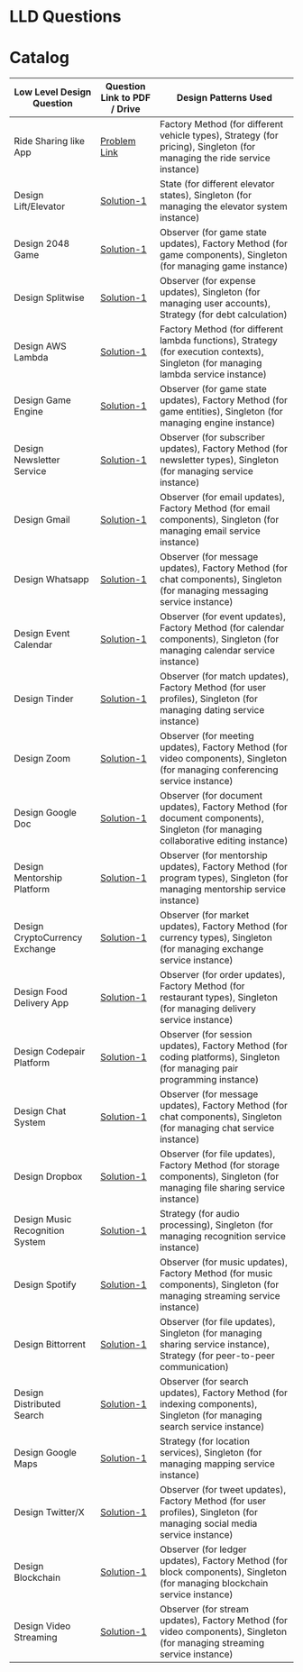 # LLD Questions

# Catalog
| Low Level Design Question                   | Question Link to PDF / Drive                                                                                   | Design Patterns Used                                                 |
|---------------------------------------------|----------------------------------------------------------------------------------------------------------------|----------------------------------------------------------------------|
| Ride Sharing like App                       | [Problem Link](https://github.com/kumaransg/LLD/tree/main/Ride%20Sharing%20/RideShare_MachineCoding_Sample)   | Factory Method (for different vehicle types), Strategy (for pricing), Singleton (for managing the ride service instance)             |
| Design Lift/Elevator                        | [Solution-1](https://lldcoding.com/design-lld-lift-machine-coding)                                           | State (for different elevator states), Singleton (for managing the elevator system instance)                                        |
| Design 2048 Game                            | [Solution-1](https://lldcoding.com/design-lld-2048-game-machine-coding)                                       | Observer (for game state updates), Factory Method (for game components), Singleton (for managing game instance)                       |
| Design Splitwise                            | [Solution-1](https://lldcoding.com/design-lld-splitwise-application-machine-coding)                            | Observer (for expense updates), Singleton (for managing user accounts), Strategy (for debt calculation)                               |
| Design AWS Lambda                           | [Solution-1](https://lldcoding.com/design-lld-aws-lambda-machine-coding)                                       | Factory Method (for different lambda functions), Strategy (for execution contexts), Singleton (for managing lambda service instance)   |
| Design Game Engine                          | [Solution-1](https://lldcoding.com/design-lld-game-engine-like-unreal-machine-coding)                          | Observer (for game state updates), Factory Method (for game entities), Singleton (for managing engine instance)                       |
| Design Newsletter Service                   | [Solution-1](https://lldcoding.com/design-lld-newsletter-service-machine-coding)                                | Observer (for subscriber updates), Factory Method (for newsletter types), Singleton (for managing service instance)                   |
| Design Gmail                                | [Solution-1](https://lldcoding.com/design-lld-gmail-machine-coding)                                            | Observer (for email updates), Factory Method (for email components), Singleton (for managing email service instance)                 |
| Design Whatsapp                             | [Solution-1](https://lldcoding.com/design-lld-whatsapp-messenger-machine-coding)                                | Observer (for message updates), Factory Method (for chat components), Singleton (for managing messaging service instance)            |
| Design Event Calendar                       | [Solution-1](https://lldcoding.com/design-lld-event-calendar-machine-coding)                                    | Observer (for event updates), Factory Method (for calendar components), Singleton (for managing calendar service instance)           |
| Design Tinder                               | [Solution-1](https://lldcoding.com/design-lld-tinder-dating-app-machine-coding)                                 | Observer (for match updates), Factory Method (for user profiles), Singleton (for managing dating service instance)                    |
| Design Zoom                                 | [Solution-1](https://lldcoding.com/design-lld-a-video-conferencing-application-like-zoom-machine-coding)       | Observer (for meeting updates), Factory Method (for video components), Singleton (for managing conferencing service instance)        |
| Design Google Doc                           | [Solution-1](https://lldcoding.com/design-lld-a-real-time-collaborative-document-editing-platform-like-google-docs-machine-coding) | Observer (for document updates), Factory Method (for document components), Singleton (for managing collaborative editing instance) |
| Design Mentorship Platform                  | [Solution-1](https://lldcoding.com/design-lld-mentorship-platform-like-preplaced-machine-coding)               | Observer (for mentorship updates), Factory Method (for program types), Singleton (for managing mentorship service instance)           |
| Design CryptoCurrency Exchange              | [Solution-1](https://lldcoding.com/design-lld-a-cryptocurrency-exchange-platform-machine-coding)               | Observer (for market updates), Factory Method (for currency types), Singleton (for managing exchange service instance)                |
| Design Food Delivery App                    | [Solution-1](https://lldcoding.com/design-lld-a-system-for-online-food-ordering-and-delivery-like-zomato-machine-coding) | Observer (for order updates), Factory Method (for restaurant types), Singleton (for managing delivery service instance)             |
| Design Codepair Platform                    | [Solution-1](https://lldcoding.com/design-lld-pair-programming-platform-like-hackerrank-codepair-machine-coding) | Observer (for session updates), Factory Method (for coding platforms), Singleton (for managing pair programming instance)          |
| Design Chat System                          | [Solution-1](https://lldcoding.com/design-lld-a-real-time-chat-system-with-support-for-millions-of-concurrent-users-machine-coding) | Observer (for message updates), Factory Method (for chat components), Singleton (for managing chat service instance)                 |
| Design Dropbox                              | [Solution-1](https://lldcoding.com/design-lld-a-file-sharing-system-like-dropbox-machine-coding)               | Observer (for file updates), Factory Method (for storage components), Singleton (for managing file sharing service instance)        |
| Design Music Recognition System             | [Solution-1](https://lldcoding.com/design-lld-a-music-recognition-system-using-audio-fingerprinting-machine-coding) | Strategy (for audio processing), Singleton (for managing recognition service instance)                                                |
| Design Spotify                              | [Solution-1](https://lldcoding.com/implement-a-music-streaming-service-like-spotify-machine-coding)            | Observer (for music updates), Factory Method (for music components), Singleton (for managing streaming service instance)            |
| Design Bittorrent                           | [Solution-1](https://lldcoding.com/design-lld-a-peer-to-peer-file-sharing-system-like-bittorrent-machine-coding) | Observer (for file updates), Singleton (for managing sharing service instance), Strategy (for peer-to-peer communication)           |
| Design Distributed Search                   | [Solution-1](https://lldcoding.com/design-lld-distributed-search-engine-machine-coding)                         | Observer (for search updates), Factory Method (for indexing components), Singleton (for managing search service instance)           |
| Design Google Maps                          | [Solution-1](https://lldcoding.com/design-lld-google-maps-machine-coding)                                      | Strategy (for location services), Singleton (for managing mapping service instance)                                                  |
| Design Twitter/X                            | [Solution-1](https://lldcoding.com/design-lld-twitter-machine-coding)                                           | Observer (for tweet updates), Factory Method (for user profiles), Singleton (for managing social media service instance)           |
| Design Blockchain                           | [Solution-1](https://lldcoding.com/design-lld-blockchain-machine-coding)                                        | Observer (for ledger updates), Factory Method (for block components), Singleton (for managing blockchain service instance)         |
| Design Video Streaming                      | [Solution-1](https://lldcoding.com/design-lld-video-streaming-platform-machine-coding)                          | Observer (for stream updates), Factory Method (for video components), Singleton (for managing streaming service instance)          |

